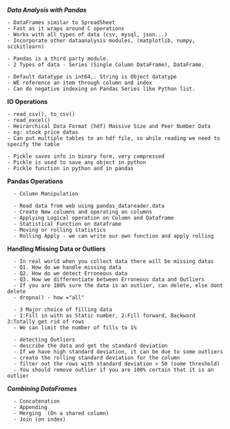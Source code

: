 ***Data Analysis with Pandas***

    - DataFrames similar to SpreadSheet
    - Fast as it wraps around C operations
    - Works with all types of data (csv, mysql, json...)
    - Incorporate other dataanalysis modules, (matplotlib, numpy, scikitlearn)

    - Pandas is a third party module.
    - 2 Types of data - Series (Single Column DataFrame), DataFrame.

    - Default datatype is int64,. String is Object datatype
    - WE reference an item through column and index
    - Can do negative indexing on Pandas Series like Python list.

**IO Operations**

    - read_csv(), to_csv()
    - read_excel()
    - Heirarchical Data Format (hdf) Massive Size and Peer Number Data 
    - eg: stock price datas
    - Can put multiple tables to an hdf file, so while reading we need to specify the table

    - Pickle saves info in binary form, very compressed
    - Pickle is used to save any object in python
    - Pickle function in python and in pandas
    
**Pandas Operations**

      - Column Manipulation
  
      - Read data from web using pandas_datareader.data
      - Create New columns and operating on columns
      - Applying Logical operation on Column and Dataframe
      - Statistical Function on dataframe
      - Moving or rolling statistics
      - Rolling Apply - we can write our own function and apply rolling
      
**Handling Missing Data or Outliers**

      - In real world when you collect data there will be missing datas
      - Q1. How do we handle missing data
      - Q2. How do we detect Erroneous data
      - Q3. How we differentiate between Erroneous data and Outliers
      - If you are 100% sure the data is an outlier, can delete, else dont delete
      - dropna() - how ="all"
      
      - 3 Major choice of filling data
      - 1:Fill in with as Static number, 2:Fill forward, Backward 3:Totally get rid of rows
      - We can limit the number of fills to 1%
      
      - detecting Outliers
      - describe the data and get the standard deviation
      - If we have high standard deviation, it can be due to some outliers
      - create the rolling standard deviation for the column
      - filter out the rows with standard deviation > 50 (some threshold)
      - You should remove outlier if you are 100% certain that it is an outlier
      
***Combining DataFrames***

      - Concatenation 
      - Appending
      - Merging  (On a shared column)
      - Join (on index)
